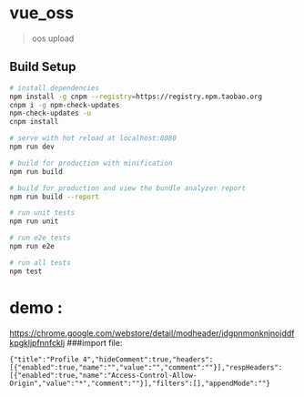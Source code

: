 # vue_oss

> oos upload

## Build Setup

``` bash
# install dependencies
npm install -g cnpm --registry=https://registry.npm.taobao.org
cnpm i -g npm-check-updates
npm-check-updates -u
cnpm install

# serve with hot reload at localhost:8080
npm run dev

# build for production with minification
npm run build

# build for production and view the bundle analyzer report
npm run build --report

# run unit tests
npm run unit

# run e2e tests
npm run e2e

# run all tests
npm test
```


# demo :
 https://chrome.google.com/webstore/detail/modheader/idgpnmonknjnojddfkpgkljpfnnfcklj
 ###import file:
 ```
 {"title":"Profile 4","hideComment":true,"headers":[{"enabled":true,"name":"","value":"","comment":""}],"respHeaders":[{"enabled":true,"name":"Access-Control-Allow-Origin","value":"*","comment":""}],"filters":[],"appendMode":""}
 ```



